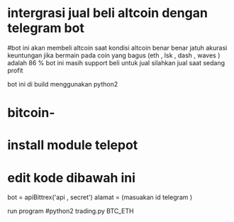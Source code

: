 # intergrasi jual beli altcoin dengan telegram bot 
#bot ini akan membeli altcoin saat kondisi altcoin benar benar jatuh 
akurasi keuntungan jika bermain pada coin yang bagus (eth , lsk , dash , waves ) adalah 86 %
bot ini masih support beli untuk jual silahkan jual saat sedang profit 

bot ini di build menggunakan python2
# bitcoin- 
# install module telepot 

# edit  kode dibawah ini 
bot = apiBittrex('api , secret')
alamat = (masuakan id telegram ) 

run program 
#python2 trading.py BTC_ETH
